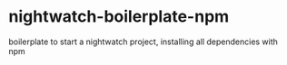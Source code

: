 # nightwatch-boilerplate-npm
boilerplate to start a nightwatch project, installing all dependencies with npm
